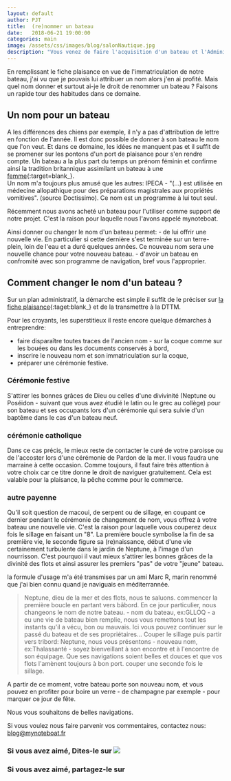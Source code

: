 ```yaml
---
layout: default
author: PJT
title:  (re)nommer un bateau
date:   2018-06-21 19:00:00
categories: main
image: /assets/css/images/blog/salonNautique.jpg
description: "Vous venez de faire l'acquisition d'un bateau et l'Administration va lui attribuer une immatriculation.  Cette succession de lettres et de chiffres va marquer votre bateau tant que vous en serez propriétaire.  Je n'ai rien contre ST 819 328 mais ce n'est pas l'identification la plus agréable à mes oreilles.  "
---
```

En remplissant le fiche plaisance en vue de l'immatriculation de notre bateau, j'ai vu que je pouvais lui attribuer un nom alors j'en ai profité.  Mais quel nom donner et surtout ai-je le droit de renommer un bateau ?  Faisons un rapide tour des habitudes dans ce domaine. <!-- break -->
## Un nom pour un bateau

A les différences des chiens par exemple, il n'y a pas d'attribution de lettre en fonction de l'année. Il est donc possible de donner à son bateau le nom que l'on veut.  Et dans ce domaine, les idées ne manquent pas et il suffit de se promener sur les pontons d'un port de plaisance pour s'en rendre compte.  Un bateau a la plus part du temps un prénom féminin et confirme ainsi la tradition britannique assimilant un bateau à une [femme](http://fijisun.com.fj/2015/09/30/poem-why-is-a-ship-called-a-she/){:target=blank_}.  
Un nom m'a toujours plus amusé que les autres: IPECA - "(...) est utilisée en médecine allopathique pour des préparations magistrales aux propriétés vomitives". (source Doctissimo).  Ce nom est un programme à lui tout seul.  

Récemment nous avons acheté un bateau pour l'utiliser comme support de notre projet.  C'est la raison pour laquelle nous l'avons appelé mynoteboat.

Ainsi donner ou changer le nom d'un bateau permet:
	- de lui offrir une nouvelle vie.  En particulier si cette dernière s'est terminée sur un terre-plein, loin de l'eau et a duré quelques années.  Ce nouveau nom sera une nouvelle chance pour votre nouveau bateau.
	- d'avoir un bateau en confromité avec son programme de navigation, bref vous l'approprier.

## Comment changer le nom d'un bateau ?
Sur un plan administratif, la démarche est simple il suffit de le préciser sur [la fiche plaisance](http://www.documentissime.fr/formulaires/telecharger/FPINP.pdf){:taget:blank_} et de la transmettre à  la DTTM.

Pour les croyants, les superstitieux il reste encore quelque démarches à entreprendre:
- faire disparaître toutes traces de l'ancien nom - sur la coque comme sur les bouées ou dans les documents conservés à bord,
- inscrire le nouveau nom et son immatriculation sur la coque, 
- préparer une cérémonie festive.

### Cérémonie festive

S'attirer les bonnes grâces de Dieu ou celles d'une divivinité (Neptune ou Poséidon - suivant que vous avez étudié le latin ou le grec au collège) pour son bateau et ses occupants lors d'un cérémonie qui sera suivie d'un baptême dans le cas d'un bateau neuf.

### cérémonie catholique

Dans ce cas précis, le mieux reste de contacter le curé de votre paroisse ou de l'accoster lors d'une cérémonie de Pardon de la mer.  Il vous faudra une marraine à cette occasion.  Comme toujours, il faut faire très attention à votre choix car ce titre donne le droit de naviguer gratuitement.  Cela est valable pour la plaisance, la pêche comme pour le commerce.

### autre payenne

Qu'il soit question de macoui, de serpent ou de sillage, en coupant ce dernier pendant le cérémonie de changement de nom, vous offrez à votre bateau une nouvelle vie.  C'est la raison pour laquelle vous couperez deux fois le sillage en faisant un "8".  La première boucle symbolise la fin de sa première vie, le seconde figure  sa (re)naissance, début d'une vie certainement turbulente dans le jardin de Neptune, à l'image d'un nourrisson.  C'est pourquoi il vaut mieux s'attirer les bonnes grâces de la divinité des flots et ainsi assurer les premiers "pas" de votre "jeune" bateau.

la formule d'usage m'a été transmises par un ami Marc R, marin renommé que j'ai bien connu quand je naviguais en méditerrannée.

> Neptune, dieu de la mer et des flots, nous te saluons.
commencer la première boucle en partant vers bâbord.
> En ce jour particulier, nous changeons le nom de notre bateau. - nom du bateau, ex:GLLOQ - a eu une vie de bateau bien remplie, nous vous remettons tout les instants qu'il a vécu, bon ou mauvais. 
Ici vous pouvez continuer sur le passé du bateau et de ses propriétaires...
Couper le sillage puis partir vers tribord:
> Neptune, nous vous présentons - nouveau nom, ex:Thalassanté - soyez bienveillant à son encontre et à l'encontre de son équipage.  Que ses navigations soient belles et douces et que vos flots l'amènent toujours à bon port.
couper une seconde fois le sillage.

A partir de ce moment, votre bateau porte son nouveau nom, et vous pouvez en profiter pour boire un verre - de champagne par exemple - pour marquer ce jour de fête.

Nous vous souhaitons de belles navigations.

Si vous voulez nous faire parvenir vos commentaires, contactez nous: [blog@mynoteboat.fr](mailto:blog@mynoteboat.fr)

<h3>Si vous avez aimé, Dites-le sur <a href="https://www.facebook.com/sharer/sharer.php?u=http://www.mynoteboat.fr//main/2018/06/21/re-nommer-un-bateau.html" target="_blank" ><img src="{{ site.url }}/assets/images/facebook-icon-S.png"
            id="FB" class="socialicon"></a></H3>
<h3>Si vous avez aimé, partagez-le sur <a><script src="//platform.linkedin.com/in.js" type="text/javascript"> lang: fr_FR</script>
<script type="IN/Share" data-url="www.mynoteboat.fr"></script></a></H3>